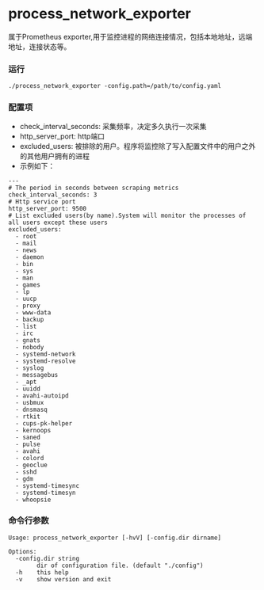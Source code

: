 # process_network_exporter

属于Prometheus exporter,用于监控进程的网络连接情况，包括本地地址，远端地址，连接状态等。

### 运行

```
./process_network_exporter -config.path=/path/to/config.yaml
```

### 配置项

+ check_interval_seconds: 采集频率，决定多久执行一次采集
+ http_server_port: http端口
+ excluded_users: 被排除的用户。程序将监控除了写入配置文件中的用户之外的其他用户拥有的进程
+ 示例如下：

```
---
# The period in seconds between scraping metrics
check_interval_seconds: 3
# Http service port
http_server_port: 9500
# List excluded users(by name).System will monitor the processes of all users except these users
excluded_users:
  - root
  - mail
  - news
  - daemon
  - bin
  - sys
  - man
  - games
  - lp
  - uucp
  - proxy
  - www-data
  - backup
  - list
  - irc
  - gnats
  - nobody
  - systemd-network
  - systemd-resolve
  - syslog
  - messagebus
  - _apt
  - uuidd
  - avahi-autoipd
  - usbmux
  - dnsmasq
  - rtkit
  - cups-pk-helper
  - kernoops
  - saned
  - pulse
  - avahi
  - colord
  - geoclue
  - sshd
  - gdm
  - systemd-timesync
  - systemd-timesyn
  - whoopsie
```

### 命令行参数

```
Usage: process_network_exporter [-hvV] [-config.dir dirname]

Options:
  -config.dir string
    	dir of configuration file. (default "./config")
  -h	this help
  -v	show version and exit
```

